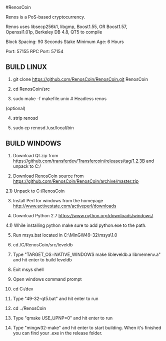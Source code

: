#RenosCoin

Renos is a PoS-based cryptocurrency.

Renos uses libsecp256k1,
			  libgmp,
			  Boost1.55,
			  OR Boost1.57,  
			  Openssl1.01p,
			  Berkeley DB 4.8,
			  QT5 to compile


Block Spacing: 90 Seconds
Stake Minimum Age: 6 Hours

Port: 57155
RPC Port: 57154


BUILD LINUX
-----------
1) git clone https://github.com/RenosCoin/RenosCoin.git RenosCoin

2) cd RenosCoin/src

3) sudo make -f makefile.unix            # Headless renos

(optional)

4) strip renosd

5) sudo cp renosd /usr/local/bin




BUILD WINDOWS
-------------

1) Download Qt.zip from https://github.com/transferdev/Transfercoin/releases/tag/1.2.3B and unpack to C:/

2) Download RenosCoin source from https://github.com/RenosCoin/RenosCoin/archive/master.zip 

2.1) Unpack to C:/RenosCoin

3) Install Perl for windows from the homepage http://www.activestate.com/activeperl/downloads

4) Download Python 2.7 https://www.python.org/downloads/windows/

4.1) While installing python make sure to add python.exe to the path.

5) Run msys.bat located in C:\MinGW49-32\msys\1.0

6) cd /C/RenosCoin/src/leveldb

7) Type "TARGET_OS=NATIVE_WINDOWS make libleveldb.a libmemenv.a" and hit enter to build leveldb

8) Exit msys shell

9) Open windows command prompt

10) cd C:/dev

11) Type "49-32-qt5.bat" and hit enter to run

12) cd ../RenosCoin

13) Type "qmake USE_UPNP=0" and hit enter to run

14) Type "mingw32-make" and hit enter to start building. When it's finished you can find your .exe in the release folder.
